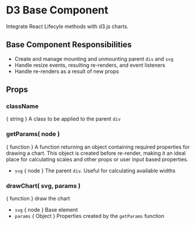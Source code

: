 # D3 Base Component

Integrate React Lifecyle methods with d3.js charts.

## Base Component Responsibilities

- Create and manage mounting and unmounting parent `div` and `svg`
- Handle resize events, resulting re-renders, and event listeners
- Handle re-renders as a result of new props

## Props

### className

{ string } A class to be applied to the parent `div`

### getParams( node )

{ function } A function returning an object containing required properties for drawing a chart. This object is created before re-render, making it an ideal place for calculating scales and other props or user input based properties.

- `svg` { node } The parent `div`. Useful for calculating available widths

### drawChart( svg, params )

{ function } draw the chart

- `svg` { node } Base element
- `params` { Object } Properties created by the `getParams` function
